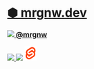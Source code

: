 <h1>
<a href="https://mrgnw.dev">⬢ mrgnw.dev
</a>
</h1>
<h3>
         <a href="https://twitter.com/mrgnw">
         <img src="https://svgshare.com/i/Mom.svg" width="14"></img> @mrgnw
         </a>
</h3>


<p>
         <a href="https://python.org" target="_blank"><img src="https://upload.wikimedia.org/wikipedia/commons/c/c3/Python-logo-notext.svg" width="30"></img>
         <a href="https://fastapi.tiangolo.com" target="_blank"><img src="https://svgshare.com/i/Mpb.svg" width="32"></img></a>
         <a href="https://svelte.dev" target="_blank"><img src="https://raw.githubusercontent.com/sveltejs/branding/master/svelte-logo.svg" width="28"></img></a>
<p>


